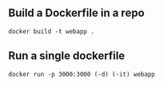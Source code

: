 ## Build a Dockerfile in a repo
`docker build -t webapp .`

## Run a single dockerfile
`docker run -p 3000:3000 (-d) (-it) webapp`


